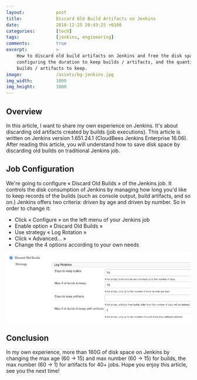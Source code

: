 ```yaml
---
layout:            post
title:             Discard Old Build Artifacts on Jenkins
date:              2018-12-25 20:43:25 +0100
categories:        [tech]
tags:              [jenkins, engineering]
comments:          true
excerpt:           >
    How to discard old build artifacts on Jenkins and free the disk space by
    configuring the duration to keep builds / artifacts, and the quantity of
    builds / artifacts to keep.
image:             /assets/bg-jenkins.jpg
img_width:         1000
img_height:        1000
---
```


## Overview

In this article, I want to share my own experience on Jenkins. It's about
discarding old artifacts created by builds (job executions). This article is
written on Jenkins version 1.651.24.1 (CloudBees Jenkins Enterprise 16.06).
After reading this article, you will understand how to save disk space by
discarding old builds on traditional Jenkins job.

## Job Configuration

We're going to configure « Discard Old Builds » of the Jenkins job. It controls
the disk consumption of Jenkins by managing how long you'd like to keep records
of the builds (such as console output, build artifacts, and so on.) Jenkins
offers two criteria: driven by age and driven by number. So in order to change
it:

- Click « Configure » on the left menu of your Jenkins job
- Enable option « Discard Old Builds »
- Use strategy « Log Rotation »
- Click « Advanced... »
- Change the 4 options according to your own needs

<img src="/assets/20181225-discard-old-builds-on-jenkins.png"
     alt="Discard old builds on Jenkins" />

## Conclusion

In my own experience, more than 160G of disk space on
Jenkins by changing the max age (60 -> 15) and max number (60 -> 15) for
builds, the max number (60 -> 1) for artifacts for 40+ jobs.
Hope you enjoy this article, see you the next time!
